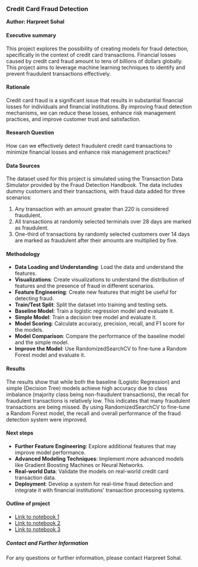 ### Credit Card Fraud Detection

**Author: Harpreet Sohal**

#### Executive summary
This project explores the possibility of creating models for fraud detection, specifically in the context of credit card transactions. Financial losses caused by credit card fraud amount to tens of billions of dollars globally. This project aims to leverage machine learning techniques to identify and prevent fraudulent transactions effectively.

#### Rationale
Credit card fraud is a significant issue that results in substantial financial losses for individuals and financial institutions. By improving fraud detection mechanisms, we can reduce these losses, enhance risk management practices, and improve customer trust and satisfaction.

#### Research Question
How can we effectively detect fraudulent credit card transactions to minimize financial losses and enhance risk management practices?

#### Data Sources
The dataset used for this project is simulated using the Transaction Data Simulator provided by the Fraud Detection Handbook. The data includes dummy customers and their transactions, with fraud data added for three scenarios:
1. Any transaction with an amount greater than 220 is considered fraudulent.
2. All transactions at randomly selected terminals over 28 days are marked as fraudulent.
3. One-third of transactions by randomly selected customers over 14 days are marked as fraudulent after their amounts are multiplied by five.

#### Methodology
- **Data Loading and Understanding**: Load the data and understand the features.
- **Visualizations**: Create visualizations to understand the distribution of features and the presence of fraud in different scenarios.
- **Feature Engineering**: Create new features that might be useful for detecting fraud.
- **Train/Test Split**: Split the dataset into training and testing sets.
- **Baseline Model**: Train a logistic regression model and evaluate it.
- **Simple Model**: Train a decision tree model and evaluate it.
- **Model Scoring**: Calculate accuracy, precision, recall, and F1 score for the models.
- **Model Comparison**: Compare the performance of the baseline model and the simple model.
- **Improve the Model**: Use RandomizedSearchCV to fine-tune a Random Forest model and evaluate it.

#### Results
The results show that while both the baseline (Logistic Regression) and simple (Decision Tree) models achieve high accuracy due to class imbalance (majority class being non-fraudulent transactions), the recall for fraudulent transactions is relatively low. This indicates that many fraudulent transactions are being missed. By using RandomizedSearchCV to fine-tune a Random Forest model, the recall and overall performance of the fraud detection system were improved.

#### Next steps
- **Further Feature Engineering**: Explore additional features that may improve model performance.
- **Advanced Modeling Techniques**: Implement more advanced models like Gradient Boosting Machines or Neural Networks.
- **Real-world Data**: Validate the models on real-world credit card transaction data.
- **Deployment**: Develop a system for real-time fraud detection and integrate it with financial institutions' transaction processing systems.

#### Outline of project

- [Link to notebook 1](link-to-notebook-1)
- [Link to notebook 2](link-to-notebook-2)
- [Link to notebook 3](link-to-notebook-3)

##### Contact and Further Information
For any questions or further information, please contact Harpreet Sohal.
